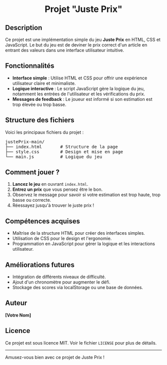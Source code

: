 <h1 align="center">Projet "Juste Prix"</h1>

<h2>Description</h2>
<p>Ce projet est une implémentation simple du jeu <strong>Juste Prix</strong> en HTML, CSS et JavaScript. Le but du jeu est de deviner le prix correct d'un article en entrant des valeurs dans une interface utilisateur intuitive.</p>

<h2>Fonctionnalités</h2>
<ul>
  <li><strong>Interface simple</strong> : Utilise HTML et CSS pour offrir une expérience utilisateur claire et minimaliste.</li>
  <li><strong>Logique interactive</strong> : Le script JavaScript gère la logique du jeu, notamment les entrées de l'utilisateur et les vérifications du prix.</li>
  <li><strong>Messages de feedback</strong> : Le joueur est informé si son estimation est trop élevée ou trop basse.</li>
</ul>

<h2>Structure des fichiers</h2>
<p>Voici les principaux fichiers du projet :</p>
<pre>
justePrix-main/
├── index.html       # Structure de la page
├── style.css        # Design et mise en page
└── main.js          # Logique du jeu
</pre>

<h2>Comment jouer ?</h2>
<ol>
  <li><strong>Lancez le jeu</strong> en ouvrant <code>index.html</code>.</li>
  <li><strong>Entrez un prix</strong> que vous pensez être le bon.</li>
  <li>Observez le message pour savoir si votre estimation est trop haute, trop basse ou correcte.</li>
  <li>Réessayez jusqu'à trouver le juste prix !</li>
</ol>

<h2>Compétences acquises</h2>
<ul>
  <li>Maîtrise de la structure HTML pour créer des interfaces simples.</li>
  <li>Utilisation de CSS pour le design et l'ergonomie.</li>
  <li>Programmation en JavaScript pour gérer la logique et les interactions utilisateur.</li>
</ul>

<h2>Améliorations futures</h2>
<ul>
  <li>Intégration de différents niveaux de difficulté.</li>
  <li>Ajout d'un chronomètre pour augmenter le défi.</li>
  <li>Stockage des scores via localStorage ou une base de données.</li>
</ul>

<h2>Auteur</h2>
<p><strong>[Votre Nom]</strong></p>

<h2>Licence</h2>
<p>Ce projet est sous licence MIT. Voir le fichier <code>LICENSE</code> pour plus de détails.</p>

<hr>
<p>Amusez-vous bien avec ce projet de Juste Prix !</p>
